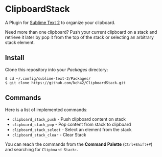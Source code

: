 ClipboardStack
==============

A Plugin for [Sublime Text 2](http://www.sublimetext.com) to organize your clipboard.

Need more than one clipboard? Push your current clipboard on a stack and retrieve it later by pop it from the top of the stack or selecting an arbitrary stack element.

Install
-------

Clone this repository into your *Packages* directory:

	$ cd ~/.config/sublime-text-2/Packages/
	$ git clone https://github.com/kch42/ClipboardStack.git

Commands
--------

Here is a list of implemented commands:

* `clipboard_stack_push` - Push clipboard content on stack
* `clipboard_stack_pop` - Pop content from stack to clipboard
* `clipboard_stack_select` - Select an element from the stack
* `clipboard_stack_clear` - Clear Stack

You can reach the commands from the **Command Palette** (`Ctrl+Shift+P`) and searching for `Clipboard Stack:`.

